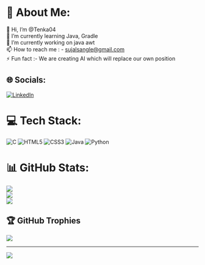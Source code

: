 # 💫 About Me:
👋 Hi, I’m @Tenka04<br>🌱 I’m currently learning Java, Gradle<br>🔭 I’m currently working on java awt<br>📫 How to reach me : - sujalsangle@gmail.com<br>⚡ Fun fact :- We are creating AI which will replace our own position


## 🌐 Socials:
[![LinkedIn](https://img.shields.io/badge/LinkedIn-%230077B5.svg?logo=linkedin&logoColor=white)](https://linkedin.com/in/www.linkedin.com/in/sujal-sangle) 

# 💻 Tech Stack:
![C](https://img.shields.io/badge/c-%2300599C.svg?style=for-the-badge&logo=c&logoColor=white) ![HTML5](https://img.shields.io/badge/html5-%23E34F26.svg?style=for-the-badge&logo=html5&logoColor=white) ![CSS3](https://img.shields.io/badge/css3-%231572B6.svg?style=for-the-badge&logo=css3&logoColor=white) ![Java](https://img.shields.io/badge/java-%23ED8B00.svg?style=for-the-badge&logo=openjdk&logoColor=white) ![Python](https://img.shields.io/badge/python-3670A0?style=for-the-badge&logo=python&logoColor=ffdd54)
# 📊 GitHub Stats:
![](https://github-readme-stats.vercel.app/api?username=Tenka04&theme=omni&hide_border=false&include_all_commits=false&count_private=false)<br/>
![](https://github-readme-streak-stats.herokuapp.com/?user=Tenka04&theme=omni&hide_border=false)<br/>
![](https://github-readme-stats.vercel.app/api/top-langs/?username=Tenka04&theme=omni&hide_border=false&include_all_commits=false&count_private=false&layout=compact)

## 🏆 GitHub Trophies
![](https://github-profile-trophy.vercel.app/?username=Tenka04&theme=radical&no-frame=false&no-bg=false&margin-w=4)

---
[![](https://visitcount.itsvg.in/api?id=Tenka04&icon=2&color=6)](https://visitcount.itsvg.in)

<!-- Proudly created with GPRM ( https://gprm.itsvg.in ) -->
